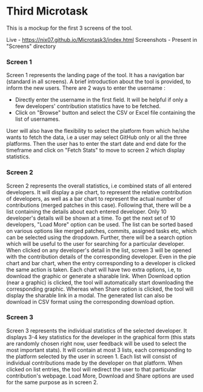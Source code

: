 # Third Microtask
This is a mockup for the first 3 screens of the tool.

Live - https://nix07.github.io/Microtask3/index.html
Screenshots - Present in "Screens" directory

### Screen 1
Screen 1 represents the landing page of the tool. It has a navigation bar (standard in all screens). A brief introduction about the tool is provided, to inform the new users. 
There are 2 ways to enter the username :
* Directly enter the username in the first field. It will be helpful if only a few developers' contribution statistics have to be fetched.
* Click on "Browse" button and select the CSV or Excel file containing the list of usernames.

User will also have the flexibility to select the platform from which he/she wants to fetch the data, i.e a user may select GitHub only or all the three platforms.
Then the user has to enter the start date and end date for the timeframe and click on "Fetch Stats" to move to screen 2 which display statistics.

### Screen 2
Screen 2 represents the overall statistics, i.e combined stats of all entered developers. It will display a pie chart, to represent the relative contribution of developers, as well as a bar chart to represent the actual number of contributions (merged patches in this case). 
Following that, there will be a list containing the details about each entered developer. Only 10 developer's details will be shown at a time. To get the next set of 10 developers, "Load More" option can be used. The list can be sorted based on various options like merged patches, commits, assigned tasks etc, which can be selected using the dropdown. Further, there will be a search option which will be useful to the user for searching for a particular developer. 
When clicked on any developer's detail in the list, screen 3 will be opened with the contribution details of the corresponding developer. Even in the pie chart and bar chart, when the entry corresponding to a developer is clicked the same action is taken.
Each chart will have two extra options, i.e, to download the graphic or generate a sharable link. When Download option (near a graphic) is clicked, the tool will automatically start downloading the corresponding graphic. Whereas when Share option is clicked, the tool will display the sharable link in a modal. The generated list can also be download in CSV format using the corresponding download option. 

### Screen 3
Screen 3 represents the individual statistics of the selected developer. It displays 3-4 key statistics for the developer in the graphical form (this stats are randomly chosen right now, user feedback will be used to select the most important stats).
It will contain at most 3 lists, each corresponding to the platform selected by the user in screen 1. Each list will consist of individual contributions made by the developer on that platform. When clicked on list entries, the tool will redirect the user to that particular contribution's webpage. Load More, Download and Share options are used for the same purpose as in screen 2.
